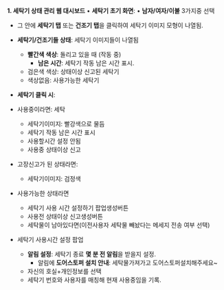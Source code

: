 **1. 세탁기 상태 관리 웹 대시보드**
• **세탁기 초기 화면**:
• **남자/여자/이불** 3가지중 선택
- 그 안에 **세탁기 탭** 또는 **건조기 탭**을 클릭하여 세탁기 이미지 모형이 나열됨.

-  **세탁기/건조기들 상태**: 세탁기 이미지들이 나열됨
	-  **빨간색 색상**: 돌리고 있을 때 (작동 중)
		- **남은 시간**: 세탁기 작동 남은 시간 표시.
	- 검은색 색상: 상태이상 신고된 세탁기
	- 색상없음: 사용가능한 세탁기

- **세탁기 클릭 시**: 
- 사용중이라면: 세탁
	- 세탁기이미지: 빨강색으로 물듬
	- 세탁기 작동 남은 시간 표시
	- 사용할시간 설정 안됨
	- 사용중 상태이상 신고
- 고장신고가 된 상태라면:
	- 세탁기이미지: 검정색
- 사용가능한 상태라면
	- 세탁기 사용 시간 설정하기 팝업생성버튼
	- 사용전 상태이상 신고생성버튼
	- 세탁물이 남아있다면(이전사용자 세탁물 빼놨다는 메세지 전송 여부 선택)
- 세탁기 사용시간 설정 팝업
	- **알림 설정**: 세탁기 종료 **몇 분 전 알림**을 받을지 설정.
		- 알림에 **도어스토퍼 설치 안내**: 세탁물가져가고 도어스토퍼설치해주세요~
	- 자신의 호실+개인정보를 선택
	- 세탁기 번호와 사용자를 매칭해 현재 사용중임을 기록.
